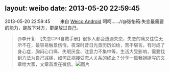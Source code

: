 layout: weibo
date: 2013-05-20 22:59:45
---
2013-05-20 22:59:45  &nbsp;&nbsp;&nbsp;&nbsp;&nbsp;&nbsp; 来自 <a href="http://app.weibo.com/t/feed/l4RWD" rel="nofollow">Weico.Android</a>
呵呵……//@张怡筠:失恋最需要的能力，是放下对方，更是放过自己。
>  @李开复: 【失恋CPR自救手册】很多人都会遭遇失恋，失恋的痛又往往无所不在，最容易触景伤情，夜深时昔日光景历历如绘，苦不堪言。有时成了身心症，胸闷心口痛、失眠厌食、注意力不集中等，生活大受影响，需要找到方法为自己减痛，如何正视接受恋人关系的终止？分享一篇我姐姐写的文章给大家，文章首发在微信。 ​​​
>  ![图片](https://ww4.sinaimg.cn/large/475b3d56jw1e4lu5qsma9j20c83s3qmm.jpg)
